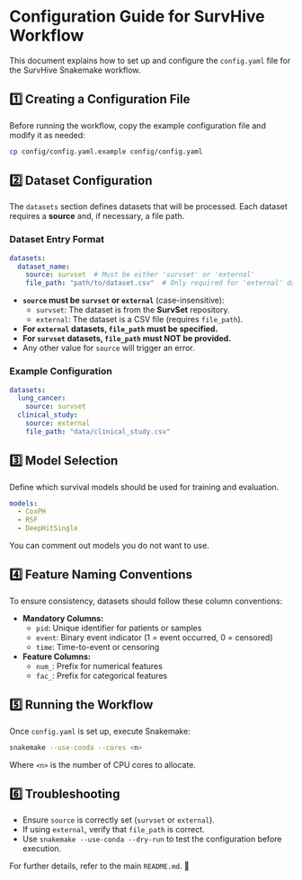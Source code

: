 # Configuration Guide for SurvHive Workflow

This document explains how to set up and configure the `config.yaml` file for the SurvHive Snakemake workflow.

## 1️⃣ Creating a Configuration File
Before running the workflow, copy the example configuration file and modify it as needed:
```bash
cp config/config.yaml.example config/config.yaml
```

## 2️⃣ Dataset Configuration
The `datasets` section defines datasets that will be processed. Each dataset requires a **source** and, if necessary, a file path.

### Dataset Entry Format
```yaml
datasets:
  dataset_name:
    source: survset  # Must be either 'survset' or 'external'
    file_path: "path/to/dataset.csv"  # Only required for 'external' datasets
```

- **`source` must be `survset` or `external`** (case-insensitive):
  - `survset`: The dataset is from the **SurvSet** repository.
  - `external`: The dataset is a CSV file (requires `file_path`).
- **For `external` datasets, `file_path` must be specified.**
- **For `survset` datasets, `file_path` must NOT be provided.**
- Any other value for `source` will trigger an error.

### Example Configuration
```yaml
datasets:
  lung_cancer:
    source: survset
  clinical_study:
    source: external
    file_path: "data/clinical_study.csv"
```

## 3️⃣ Model Selection
Define which survival models should be used for training and evaluation.

```yaml
models:
  - CoxPH
  - RSF
  - DeepHitSingle
```

You can comment out models you do not want to use.

## 4️⃣ Feature Naming Conventions
To ensure consistency, datasets should follow these column conventions:
- **Mandatory Columns:**
  - `pid`: Unique identifier for patients or samples
  - `event`: Binary event indicator (1 = event occurred, 0 = censored)
  - `time`: Time-to-event or censoring
- **Feature Columns:**
  - `num_`: Prefix for numerical features
  - `fac_`: Prefix for categorical features

## 5️⃣ Running the Workflow
Once `config.yaml` is set up, execute Snakemake:
```bash
snakemake --use-conda --cores <n>
```
Where `<n>` is the number of CPU cores to allocate.

## 6️⃣ Troubleshooting
- Ensure `source` is correctly set (`survset` or `external`).
- If using `external`, verify that `file_path` is correct.
- Use `snakemake --use-conda --dry-run` to test the configuration before execution.

For further details, refer to the main `README.md`. 🚀

